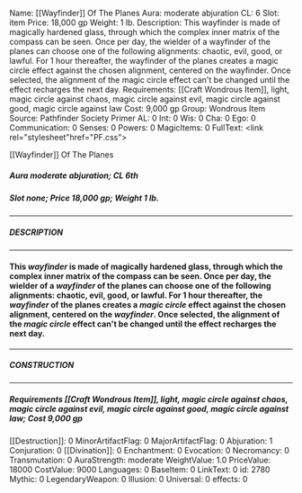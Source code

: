 Name: [[Wayfinder]] Of The Planes
Aura: moderate abjuration
CL: 6
Slot: item
Price: 18,000 gp
Weight: 1 lb.
Description: This wayfinder is made of magically hardened glass, through which the complex inner matrix of the compass can be seen. Once per day, the wielder of a wayfinder of the planes can choose one of the following alignments: chaotic, evil, good, or lawful. For 1 hour thereafter, the wayfinder of the planes creates a magic circle effect against the chosen alignment, centered on the wayfinder. Once selected, the alignment of the magic circle effect can't be changed until the effect recharges the next day.
Requirements: [[Craft Wondrous Item]], light, magic circle against chaos, magic circle against evil, magic circle against good, magic circle against law
Cost: 9,000 gp
Group: Wondrous Item
Source: Pathfinder Society Primer
AL: 0
Int: 0
Wis: 0
Cha: 0
Ego: 0
Communication: 0
Senses: 0
Powers: 0
MagicItems: 0
FullText: <link rel="stylesheet"href="PF.css"><div class="heading"><p class="alignleft">[[Wayfinder]] Of The Planes</p><div style="clear: both;"></div></div><div><h5><b>Aura </b>moderate abjuration; <b>CL </b>6th</h5><h5><b>Slot </b>none; <b>Price </b>18,000 gp; <b>Weight </b>1 lb.</h5></div><hr/><div><h5><b>DESCRIPTION</b></h5></div><hr/><div><h4><p>This <i>wayfinder</i> is made of magically hardened glass, through which the complex inner matrix of the compass can be seen. Once per day, the wielder of a <i>wayfinder</i> of the planes can choose one of the following alignments: chaotic, evil, good, or lawful. For 1 hour thereafter, the <i>wayfinder</i> of the planes creates a <i>magic circle</i> effect against the chosen alignment, centered on the <i>wayfinder</i>. Once selected, the alignment of the <i>magic circle</i> effect can't be changed until the effect recharges the next day.</p></h4></div><hr/><div><h5><b>CONSTRUCTION</b></h5></div><hr/><div><h5><b>Requirements </b>[[Craft Wondrous Item]], <i>light</i>, <i>magic circle against chaos</i>, <i>magic circle against evil</i>, <i>magic circle against good</i>, <i>magic circle against law</i>; <b>Cost </b>9,000 gp</h5></div>
[[Destruction]]: 0
MinorArtifactFlag: 0
MajorArtifactFlag: 0
Abjuration: 1
Conjuration: 0
[[Divination]]: 0
Enchantment: 0
Evocation: 0
Necromancy: 0
Transmutation: 0
AuraStrength: moderate
WeightValue: 1.0
PriceValue: 18000
CostValue: 9000
Languages: 0
BaseItem: 0
LinkText: 0
id: 2780
Mythic: 0
LegendaryWeapon: 0
Illusion: 0
Universal: 0
effects: 0
